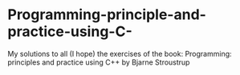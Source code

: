 # Programming-principle-and-practice-using-C-
My solutions to all (I hope) the exercises of the book: Programming: principles and practice using C++ by Bjarne Stroustrup
